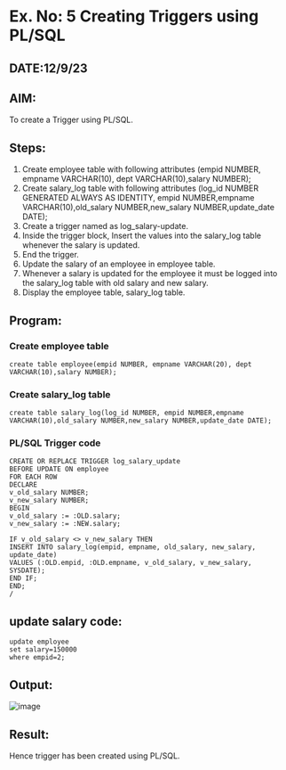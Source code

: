 # Ex. No: 5 Creating Triggers using PL/SQL
## DATE:12/9/23
## AIM: 
To create a Trigger using PL/SQL.

## Steps:
1. Create employee table with following attributes (empid NUMBER, empname VARCHAR(10), dept VARCHAR(10),salary NUMBER);
2. Create salary_log table with following attributes (log_id NUMBER GENERATED ALWAYS AS IDENTITY, empid NUMBER,empname VARCHAR(10),old_salary NUMBER,new_salary NUMBER,update_date DATE);
3. Create a trigger named as log_salary-update.
4. Inside the trigger block, Insert the values into the salary_log table whenever the salary is updated.
5. End the trigger.
6. Update the salary of an employee in employee table.
7. Whenever a salary is updated for the employee it must be logged into the salary_log table with old salary and new salary.
8. Display the employee table, salary_log table.

## Program:
### Create employee table
```
create table employee(empid NUMBER, empname VARCHAR(20), dept VARCHAR(10),salary NUMBER);
```
### Create salary_log table
```
create table salary_log(log_id NUMBER, empid NUMBER,empname VARCHAR(10),old_salary NUMBER,new_salary NUMBER,update_date DATE);
```
### PL/SQL Trigger code
```
CREATE OR REPLACE TRIGGER log_salary_update
BEFORE UPDATE ON employee
FOR EACH ROW
DECLARE
v_old_salary NUMBER;
v_new_salary NUMBER;
BEGIN
v_old_salary := :OLD.salary;
v_new_salary := :NEW.salary;
 
IF v_old_salary <> v_new_salary THEN
INSERT INTO salary_log(empid, empname, old_salary, new_salary, update_date)
VALUES (:OLD.empid, :OLD.empname, v_old_salary, v_new_salary, SYSDATE);
END IF;
END;
/
```
## update salary code:
```
update employee
set salary=150000
where empid=2;
```

## Output:
![image](https://github.com/Vijisdurai/Ex-No-5-Creating-Triggers-using-PL-SQL/assets/118343184/08973bc3-9978-487c-81b7-825738fbf54b)

## Result:
Hence trigger has been created using PL/SQL.
